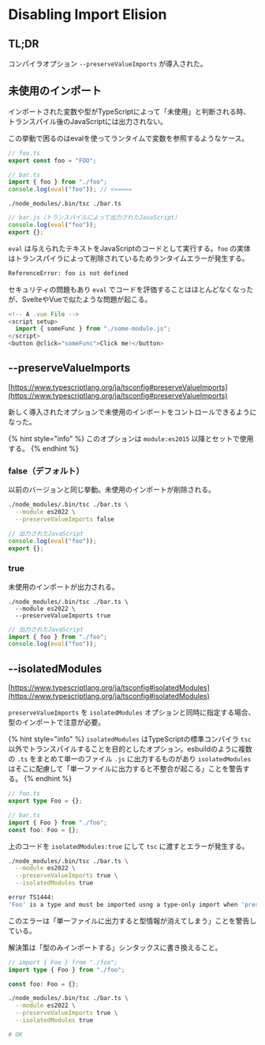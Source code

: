 # Disabling Import Elision

## TL;DR

コンパイラオプション `--preserveValueImports` が導入された。

## 未使用のインポート

インポートされた変数や型がTypeScriptによって「未使用」と判断される時、トランスパイル後のJavaScriptには出力されない。

この挙動で困るのはevalを使ってランタイムで変数を参照するようなケース。

```typescript
// foo.ts
export const foo = "FOO";
```

```typescript
// bar.ts
import { foo } from "./foo";
console.log(eval("foo")); // <=====
```

```shell
./node_modules/.bin/tsc ./bar.ts
```

```javascript
// bar.js（トランスパイルによって出力されたJavaScript）
console.log(eval("foo"));
export {};
```

`eval` は与えられたテキストをJavaScriptのコードとして実行する。`foo` の実体はトランスパイラによって削除されているためランタイムエラーが発生する。

```bash
ReferenceError: foo is not defined
```

セキュリティの問題もあり `eval` でコードを評価することはほとんどなくなったが、SvelteやVueで似たような問題が起こる。

```typescript
<!-- A .vue File -->
<script setup>
  import { someFunc } from "./some-module.js";
</script>
<button @click="someFunc">Click me!</button>
```

## --preserveValueImports

[https://www.typescriptlang.org/ja/tsconfig#preserveValueImports](https://www.typescriptlang.org/ja/tsconfig#preserveValueImports)

新しく導入されたオプションで未使用のインポートをコントロールできるようになった。

{% hint style="info" %}
このオプションは `module:es2015` 以降とセットで使用する。
{% endhint %}

### false（デフォルト）

以前のバージョンと同じ挙動。未使用のインポートが削除される。

```bash
./node_modules/.bin/tsc ./bar.ts \
  --module es2022 \
  --preserveValueImports false
```

```javascript
// 出力されたJavaScript
console.log(eval("foo"));
export {};
```

### true

未使用のインポートが出力される。

```shell
./node_modules/.bin/tsc ./bar.ts \
  --module es2022 \
  --preserveValueImports true
```

```javascript
// 出力されたJavaScript
import { foo } from "./foo";
console.log(eval("foo"));
```

## --isolatedModules

[https://www.typescriptlang.org/ja/tsconfig#isolatedModules](https://www.typescriptlang.org/ja/tsconfig#isolatedModules)

`preserveValueImports` を `isolatedModules` オプションと同時に指定する場合、型のインポートで注意が必要。

{% hint style="info" %}
`isolatedModules` はTypeScriptの標準コンパイラ `tsc` 以外でトランスパイルすることを目的としたオプション。esbuildのように複数の `.ts` をまとめて単一のファイル `.js` に出力するものがあり `isolatedModules` はそこに配慮して「単一ファイルに出力すると不整合が起こる」ことを警告する。
{% endhint %}

```typescript
// foo.ts
export type Foo = {};
```

```typescript
// bar.ts
import { Foo } from "./foo";
const foo: Foo = {};
```

上のコードを `isolatedModules:true` にして `tsc` に渡すとエラーが発生する。

```bash
./node_modules/.bin/tsc ./bar.ts \
  --module es2022 \
  --preserveValueImports true \
  --isolatedModules true

error TS1444: 
'Foo' is a type and must be imported usng a type-only import when 'preserveValueImports' and 'isolatedModules' are both enabled.
```

このエラーは「単一ファイルに出力すると型情報が消えてしまう」ことを警告している。

解決策は「型のみインポートする」シンタックスに書き換えること。

```typescript
// import { Foo } from "./foo";
import type { Foo } from "./foo";

const foo: Foo = {};
```

```bash
./node_modules/.bin/tsc ./bar.ts \
  --module es2022 \
  --preserveValueImports true \
  --isolatedModules true

# OK
```
